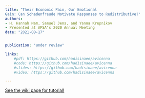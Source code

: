 ```yaml
---
title: "Their Economic Pain, Our Emotional
Gain: Can Schadenfreude Motivate Responses to Redistributive?"
authors:
- H. Hannah Nam, Samuel Jens, and Yanna Krupnikov
- Presented at APSA's 2020 Annual Meeting
date: "2021-08-17"


publication: "under review"

links:
    #pdf: https://github.com/hadisinaee/avicenna
    #code: https://github.com/hadisinaee/avicenna
    #slides: https://github.com/hadisinaee/avicenna
    #video: https://github.com/hadisinaee/avicenna

---
```



[See the wiki page for tutorial!](https://github.com/hadisinaee/avicenna/wiki)